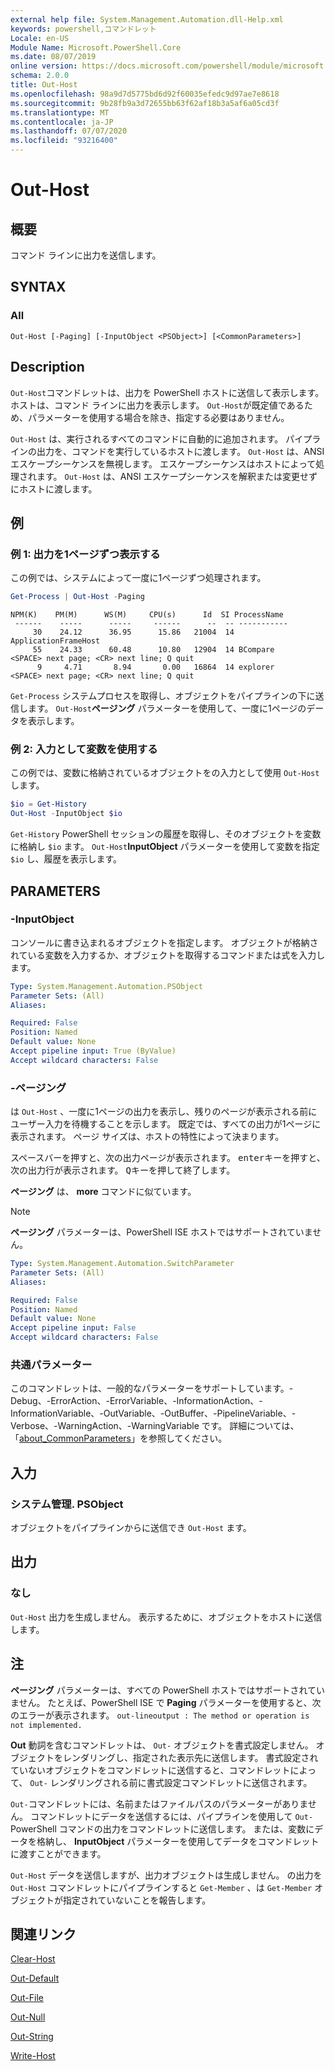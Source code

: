 ```yaml
---
external help file: System.Management.Automation.dll-Help.xml
keywords: powershell,コマンドレット
Locale: en-US
Module Name: Microsoft.PowerShell.Core
ms.date: 08/07/2019
online version: https://docs.microsoft.com/powershell/module/microsoft.powershell.core/out-host?view=powershell-6&WT.mc_id=ps-gethelp
schema: 2.0.0
title: Out-Host
ms.openlocfilehash: 98a9d7d5775bd6d92f60035efedc9d97ae7e8618
ms.sourcegitcommit: 9b28fb9a3d72655bb63f62af18b3a5af6a05cd3f
ms.translationtype: MT
ms.contentlocale: ja-JP
ms.lasthandoff: 07/07/2020
ms.locfileid: "93216400"
---
```

# Out-Host

## 概要
コマンド ラインに出力を送信します。

## SYNTAX

### All

```
Out-Host [-Paging] [-InputObject <PSObject>] [<CommonParameters>]
```

## Description

`Out-Host`コマンドレットは、出力を PowerShell ホストに送信して表示します。 ホストは、コマンド ラインに出力を表示します。 `Out-Host`が既定値であるため、パラメーターを使用する場合を除き、指定する必要はありません。

`Out-Host` は、実行されるすべてのコマンドに自動的に追加されます。 パイプラインの出力を、コマンドを実行しているホストに渡します。 `Out-Host` は、ANSI エスケープシーケンスを無視します。 エスケープシーケンスはホストによって処理されます。 `Out-Host` は、ANSI エスケープシーケンスを解釈または変更せずにホストに渡します。

## 例

### 例 1: 出力を1ページずつ表示する

この例では、システムによって一度に1ページずつ処理されます。

```powershell
Get-Process | Out-Host -Paging
```

```Output
NPM(K)    PM(M)      WS(M)     CPU(s)      Id  SI ProcessName
 ------    -----      -----     ------      --  -- -----------
     30    24.12      36.95      15.86   21004  14 ApplicationFrameHost
     55    24.33      60.48      10.80   12904  14 BCompare
<SPACE> next page; <CR> next line; Q quit
      9     4.71       8.94       0.00   16864  14 explorer
<SPACE> next page; <CR> next line; Q quit
```

`Get-Process` システムプロセスを取得し、オブジェクトをパイプラインの下に送信します。 `Out-Host`**ページング** パラメーターを使用して、一度に1ページのデータを表示します。

### 例 2: 入力として変数を使用する

この例では、変数に格納されているオブジェクトをの入力として使用 `Out-Host` します。

```powershell
$io = Get-History
Out-Host -InputObject $io
```

`Get-History` PowerShell セッションの履歴を取得し、そのオブジェクトを変数に格納し `$io` ます。
`Out-Host`**InputObject** パラメーターを使用して変数を指定 `$io` し、履歴を表示します。

## PARAMETERS

### -InputObject

コンソールに書き込まれるオブジェクトを指定します。 オブジェクトが格納されている変数を入力するか、オブジェクトを取得するコマンドまたは式を入力します。

```yaml
Type: System.Management.Automation.PSObject
Parameter Sets: (All)
Aliases:

Required: False
Position: Named
Default value: None
Accept pipeline input: True (ByValue)
Accept wildcard characters: False
```

### -ページング

は `Out-Host` 、一度に1ページの出力を表示し、残りのページが表示される前にユーザー入力を待機することを示します。 既定では、すべての出力が1ページに表示されます。 ページ サイズは、ホストの特性によって決まります。

<kbd>スペース</kbd>バーを押すと、次の出力ページが表示されます。 <kbd>enter</kbd>キーを押すと、次の出力行が表示されます。 <kbd>Q</kbd>キーを押して終了します。

**ページング** は、 **more** コマンドに似ています。

> [!NOTE]
> **ページング** パラメーターは、PowerShell ISE ホストではサポートされていません。

```yaml
Type: System.Management.Automation.SwitchParameter
Parameter Sets: (All)
Aliases:

Required: False
Position: Named
Default value: None
Accept pipeline input: False
Accept wildcard characters: False
```

### 共通パラメーター

このコマンドレットは、一般的なパラメーターをサポートしています。-Debug、-ErrorAction、-ErrorVariable、-InformationAction、-InformationVariable、-OutVariable、-OutBuffer、-PipelineVariable、-Verbose、-WarningAction、-WarningVariable です。 詳細については、「[about_CommonParameters](https://go.microsoft.com/fwlink/?LinkID=113216)」を参照してください。

## 入力

### システム管理. PSObject

オブジェクトをパイプラインからに送信でき `Out-Host` ます。

## 出力

### なし

`Out-Host` 出力を生成しません。 表示するために、オブジェクトをホストに送信します。

## 注

**ページング** パラメーターは、すべての PowerShell ホストではサポートされていません。 たとえば、PowerShell ISE で **Paging** パラメーターを使用すると、次のエラーが表示されます。 `out-lineoutput : The method or operation is not implemented.`

**Out** 動詞を含むコマンドレットは、 `Out-` オブジェクトを書式設定しません。 オブジェクトをレンダリングし、指定された表示先に送信します。 書式設定されていないオブジェクトをコマンドレットに送信すると、コマンドレットによって、 `Out-` レンダリングされる前に書式設定コマンドレットに送信されます。

`Out-`コマンドレットには、名前またはファイルパスのパラメーターがありません。 コマンドレットにデータを送信するには、パイプラインを使用して `Out-` PowerShell コマンドの出力をコマンドレットに送信します。 または、変数にデータを格納し、 **InputObject** パラメーターを使用してデータをコマンドレットに渡すことができます。

`Out-Host` データを送信しますが、出力オブジェクトは生成しません。 の出力を `Out-Host` コマンドレットにパイプラインすると `Get-Member` 、は `Get-Member` オブジェクトが指定されていないことを報告します。

## 関連リンク

[Clear-Host](Clear-Host.md)

[Out-Default](Out-Default.md)

[Out-File](../Microsoft.PowerShell.Utility/Out-File.md)

[Out-Null](Out-Null.md)

[Out-String](../Microsoft.PowerShell.Utility/Out-String.md)

[Write-Host](../Microsoft.PowerShell.Utility/Write-Host.md)
